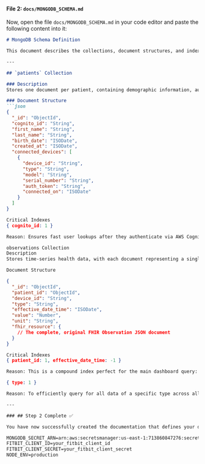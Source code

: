 #### **File 2: `docs/MONGODB_SCHEMA.md`**

Now, open the file `docs/MONGODB_SCHEMA.md` in your code editor and paste the following content into it:

```markdown
# MongoDB Schema Definition

This document describes the collections, document structures, and indexes for the project database.

---

## `patients` Collection

### Description
Stores one document per patient, containing demographic information, authentication identifiers, and a list of their connected devices.

### Document Structure
```json
{
  "_id": "ObjectId",
  "cognito_id": "String",
  "first_name": "String",
  "last_name": "String",
  "birth_date": "ISODate",
  "created_at": "ISODate",
  "connected_devices": [
    {
      "device_id": "String",
      "type": "String",
      "model": "String",
      "serial_number": "String",
      "auth_token": "String",
      "connected_on": "ISODate"
    }
  ]
}

Critical Indexes
{ cognito_id: 1 }

Reason: Ensures fast user lookups after they authenticate via AWS Cognito. cognito_id is the primary key for identifying users from the application side.

observations Collection
Description
Stores time-series health data, with each document representing a single observation (e.g., a day's step count, a single glucose reading). This will be the largest collection.

Document Structure

{
  "_id": "ObjectId",
  "patient_id": "ObjectId",
  "device_id": "String",
  "type": "String",
  "effective_date_time": "ISODate",
  "value": "Number",
  "unit": "String",
  "fhir_resource": {
    // The complete, original FHIR Observation JSON document
  }
}

Critical Indexes
{ patient_id: 1, effective_date_time: -1 }

Reason: This is a compound index perfect for the main dashboard query: "Get the most recent observations for a specific patient". It finds the patient first (patient_id) and then sorts their data by time (effective_date_time: -1 for newest first) very efficiently.

{ type: 1 }

Reason: To efficiently query for all data of a specific type across all patients (e.g., "show me all blood-glucose readings").

---

### ## Step 2 Complete ✅

You have now successfully created the documentation that defines your data structures. These files will serve as a reference as you begin to write the code. You are ready for the next step: provisioning your cloud infrastructure with Terraform.

MONGODB_SECRET_ARN=arn:aws:secretsmanager:us-east-1:713860847276:secret:app/mongodb/password-UF36ry
FITBIT_CLIENT_ID=your_fitbit_client_id
FITBIT_CLIENT_SECRET=your_fitbit_client_secret
NODE_ENV=production